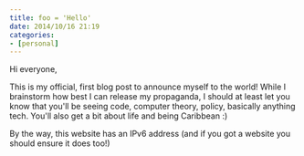 ```yaml
---
title: foo = 'Hello'
date: 2014/10/16 21:19
categories:
- [personal]
---
```


Hi everyone,

This is my official, first blog post to announce myself to the world! While I brainstorm how best I can release my propaganda, I should at least let you know that you'll be seeing code, computer theory, policy, basically anything tech. You'll also get a bit about life and being Caribbean :)

By the way, this website has an IPv6 address (and if you got a website you should ensure it does too!)
